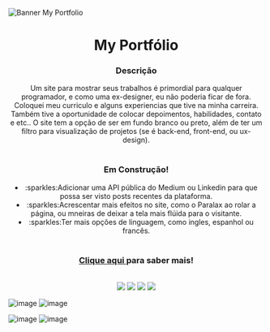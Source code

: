 ![Banner My Portfolio](https://i.redd.it/a3ftzqi7ide71.png)


 <h1 align='center'> My Portfólio </h1> 

<div align='center'>
<h3> Descrição </h3>
Um site para mostrar seus trabalhos é primordial para qualquer programador, e como uma ex-designer, eu não poderia ficar de fora. 
Coloquei meu curriculo e alguns experiencias que tive na minha carreira. Também tive a oportunidade de colocar depoimentos, habilidades, contato e etc.. O site tem a opção de 
ser em fundo branco ou preto, além de ter um filtro para visualização de projetos (se é back-end, front-end, ou ux-design).
</div>

<br>

<div align='center'>
<h3> Em Construção! </h3>

 <li>:sparkles:Adicionar uma API pública do Medium ou Linkedin para que possa ser visto posts recentes da plataforma. </li>
 <li>:sparkles:Acrescentar mais efeitos no site, como o Paralax ao rolar a página, ou mneiras de deixar a tela mais flúida para o visitante. </li>
 <li>:sparkles:Ter mais opções de linguagem, como ingles, espanhol ou francês.</li>
</div>

<br>

<div align='center'>
<h3><a href="https://my-portfolio-eight-sepia.vercel.app"> Clique aqui </a> para saber mais! </h3>
</div>

<br>

<div align='center'>
<img src='https://img.shields.io/badge/JavaScript-F7DF1E?style=for-the-badge&logo=javascript&logoColor=black' />
<img src='https://img.shields.io/badge/React-20232A?style=for-the-badge&logo=react&logoColor=61DAFB' />
<img src='https://img.shields.io/badge/CSS3-1572B6?style=for-the-badge&logo=css3&logoColor=white' />
<img src='https://img.shields.io/badge/HTML5-E34F26?style=for-the-badge&logo=html5&logoColor=white' />

</div>

![image](https://user-images.githubusercontent.com/100371634/235375559-ed214f62-4291-4151-8e68-3809b380fc5c.png)
![image](https://user-images.githubusercontent.com/100371634/235375608-ff5e0c13-2a06-4b89-a0e6-91d05cc7b668.png)

![image](https://user-images.githubusercontent.com/100371634/235375855-2f755e12-8fe5-49db-aee5-4e3239855c08.png)
![image](https://user-images.githubusercontent.com/100371634/235375596-dc64961b-4280-4c2b-b9e5-2f509680a11c.png)

